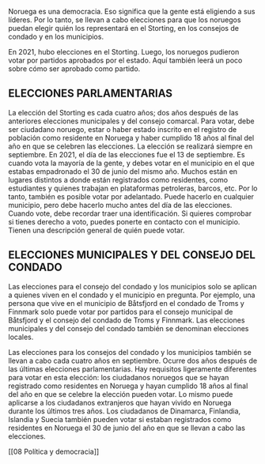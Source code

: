 Noruega es una democracia. Eso significa que la gente está eligiendo a sus líderes. Por lo tanto, se llevan a cabo elecciones para que los noruegos puedan elegir quién los representará en el Storting, en los consejos de condado y en los municipios.

En 2021, hubo elecciones en el Storting. Luego, los noruegos pudieron votar por partidos aprobados por el estado. Aquí también leerá un poco sobre cómo ser aprobado como partido.

## ELECCIONES PARLAMENTARIAS

La elección del Storting es cada cuatro años; dos años después de las anteriores elecciones municipales y del consejo comarcal. Para votar, debe ser ciudadano noruego, estar o haber estado inscrito en el registro de población como residente en Noruega y haber cumplido 18 años al final del año en que se celebren las elecciones. La elección se realizará siempre en septiembre. En 2021, el día de las elecciones fue el 13 de septiembre. Es cuando vota la mayoría de la gente, y debes votar en el municipio en el que estabas empadronado el 30 de junio del mismo año. Muchos están en lugares distintos a donde están registrados como residentes, como estudiantes y quienes trabajan en plataformas petroleras, barcos, etc. Por lo tanto, también es posible votar por adelantado. Puede hacerlo en cualquier municipio, pero debe hacerlo mucho antes del día de las elecciones. Cuando vote, debe recordar traer una identificación. Si quieres comprobar si tienes derecho a voto, puedes ponerte en contacto con el municipio. Tienen una descripción general de quién puede votar.

## ELECCIONES MUNICIPALES Y DEL CONSEJO DEL CONDADO

Las elecciones para el consejo del condado y los municipios solo se aplican a quienes viven en el condado y el municipio en pregunta. Por ejemplo, una persona que vive en el municipio de Båtsfjord en el condado de Troms y Finnmark solo puede votar por partidos para el consejo municipal de Båtsfjord y el consejo del condado de Troms y Finnmark. Las elecciones municipales y del consejo del condado también se denominan elecciones locales.

Las elecciones para los consejos del condado y los municipios también se llevan a cabo cada cuatro años en septiembre. Ocurre dos años después de las últimas elecciones parlamentarias. Hay requisitos ligeramente diferentes para votar en esta elección: los ciudadanos noruegos que se hayan registrado como residentes en Noruega y hayan cumplido 18 años al final del año en que se celebre la elección pueden votar. Lo mismo puede aplicarse a los ciudadanos extranjeros que hayan vivido en Noruega durante los últimos tres años. Los ciudadanos de Dinamarca, Finlandia, Islandia y Suecia también pueden votar si estaban registrados como residentes en Noruega el 30 de junio del año en que se llevan a cabo las elecciones.

[[08 Política y democracia]]
